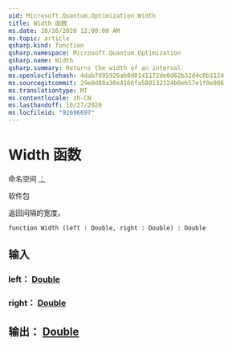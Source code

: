 ```yaml
---
uid: Microsoft.Quantum.Optimization.Width
title: Width 函数
ms.date: 10/26/2020 12:00:00 AM
ms.topic: article
qsharp.kind: function
qsharp.namespace: Microsoft.Quantum.Optimization
qsharp.name: Width
qsharp.summary: Returns the width of an interval.
ms.openlocfilehash: 4dab7d95926ab0d0141172de0d62b32d4c0b1124
ms.sourcegitcommit: 29e0d88a30e4166fa580132124b0eb57e1f0e986
ms.translationtype: MT
ms.contentlocale: zh-CN
ms.lasthandoff: 10/27/2020
ms.locfileid: "92696697"
---
```

# <a name="width-function"></a>Width 函数

命名空间 [：](xref:Microsoft.Quantum.Optimization)

软件包 [](https://nuget.org/packages/)


返回间隔的宽度。

```qsharp
function Width (left : Double, right : Double) : Double
```


## <a name="input"></a>输入

### <a name="left--double"></a>left： [Double](xref:microsoft.quantum.lang-ref.double)




### <a name="right--double"></a>right： [Double](xref:microsoft.quantum.lang-ref.double)





## <a name="output--double"></a>输出： [Double](xref:microsoft.quantum.lang-ref.double)

